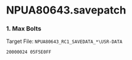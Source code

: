 # NPUA80643.savepatch

### 1. Max Bolts

Target File: `NPUA80643_RC1_SAVEDATA_*\USR-DATA`

```
20000024 05F5E0FF
```

